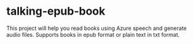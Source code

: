 # talking-epub-book

This project will help you read books using Azure speech and generate audio files.
Supports books in epub format or plain text in txt format.